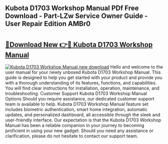 ## Kubota D1703 Workshop Manual PDf Free Download - Part-LZw Service Owner Guide - User Repair Edition AMBr0

# <h2><a href="http://bc85771.oget.top/?id=Kubota+D1703+Workshop+Manual">🔗Download New 👉🔴 Kubota D1703 Workshop Manual</a></h2>

[![Kubota D1703 Workshop Manual new download](https://i.imgur.com/5g1atiW.png)](http://bc85771.oget.top/?id=Kubota+D1703+Workshop+Manual)
Hello and welcome to the user manual for your newly unboxed Kubota D1703 Workshop Manual. This guide is designed to help you get started with your product and provide you with a thorough understanding of its features, functions, and capabilities. You will find clear instructions for installation, operation, maintenance, and troubleshooting. Customer Support Kubota D1703 Workshop Manual Options Should you require assistance, our dedicated customer support team is available to help. Kubota D1703 Workshop Manual feature set includes biometric authentication, smart home integration, automatic updates, and personalized dashboard, all accessible through the sleek and user-friendly interface. Our expectation is that the Kubota D1703 Workshop Manual has been a reliable companion in your journey to becoming proficient in using your new gadget. Should you need any assistance or clarification, please do not hesitate to contact our support team.
